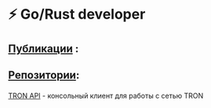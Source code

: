 # ⚡ Go/Rust developer <p>
## [Публикации](https://teletype.in/@x0fibonacci) : <p>
## [Репозитории](https://github.com/x0Fibonacci?tab=repositories): <p>
[TRON API](https://github.com/x0Fibonacci/) - консольный клиент для работы с сетью TRON <p>
<!---
x0Fibonacci/x0Fibonacci is a ✨ special ✨ repository because its `README.md` (this file) appears on your GitHub profile.
You can click the Preview link to take a look at your changes.
--->
